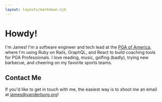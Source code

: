 ```yaml
---
layout: layouts/markdown.njk
---
```


# Howdy!

I'm James! I'm a software engineer and tech lead at the [PGA of America](https://www.pga.com), where I'm using Ruby on Rails, GraphQL, and React to build coaching tools for PGA Professionals. I love reading, music, golfing (badly), trying new barbecue, and cheering on my favorite sports teams.

## Contact Me

If you'd like to get in touch with me, the easiest way is to shoot me an email at [james@vanderburg.org](mailto:james@vanderburg.org)!
